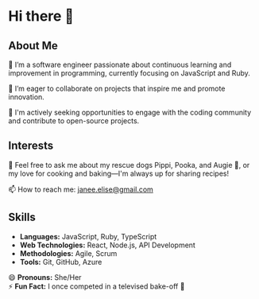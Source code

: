 # Hi there 👋

## About Me
🔭 I’m a software engineer passionate about continuous learning and improvement in programming, currently focusing on JavaScript and Ruby.

👯 I’m eager to collaborate on projects that inspire me and promote innovation.

🤝 I'm actively seeking opportunities to engage with the coding community and contribute to open-source projects.

## Interests
💬 Feel free to ask me about my rescue dogs Pippi, Pooka, and Augie 🐶, or my love for cooking and baking—I'm always up for sharing recipes!

📫 How to reach me: [janee.elise@gmail.com](mailto:janee.elise@gmail.com)

## Skills
- **Languages:** JavaScript, Ruby, TypeScript
- **Web Technologies:** React, Node.js, API Development
- **Methodologies:** Agile, Scrum
- **Tools:** Git, GitHub, Azure

😄 **Pronouns:** She/Her  
⚡ **Fun Fact:** I once competed in a televised bake-off 🍰


